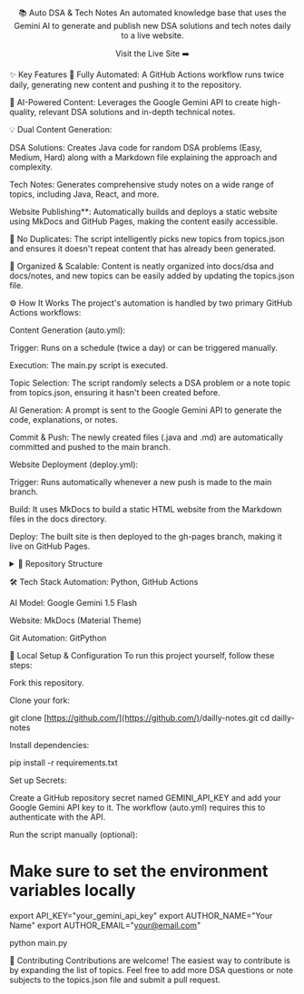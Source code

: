 <div align="center">

📚 Auto DSA & Tech Notes
An automated knowledge base that uses the Gemini AI to generate and publish new DSA solutions and tech notes daily to a live website.

Visit the Live Site ➡️

</div>

✨ Key Features
🤖 Fully Automated: A GitHub Actions workflow runs twice daily, generating new content and pushing it to the repository.

🧠 AI-Powered Content: Leverages the Google Gemini API to create high-quality, relevant DSA solutions and in-depth technical notes.

💡 Dual Content Generation:

DSA Solutions: Creates Java code for random DSA problems (Easy, Medium, Hard) along with a Markdown file explaining the approach and complexity.

Tech Notes: Generates comprehensive study notes on a wide range of topics, including Java, React, and more.

Website Publishing**: Automatically builds and deploys a static website using MkDocs and GitHub Pages, making the content easily accessible.

🔄 No Duplicates: The script intelligently picks new topics from topics.json and ensures it doesn't repeat content that has already been generated.

📂 Organized & Scalable: Content is neatly organized into docs/dsa and docs/notes, and new topics can be easily added by updating the topics.json file.

⚙️ How It Works
The project's automation is handled by two primary GitHub Actions workflows:

Content Generation (auto.yml):

Trigger: Runs on a schedule (twice a day) or can be triggered manually.

Execution: The main.py script is executed.

Topic Selection: The script randomly selects a DSA problem or a note topic from topics.json, ensuring it hasn't been created before.

AI Generation: A prompt is sent to the Google Gemini API to generate the code, explanations, or notes.

Commit & Push: The newly created files (.java and .md) are automatically committed and pushed to the main branch.

Website Deployment (deploy.yml):

Trigger: Runs automatically whenever a new push is made to the main branch.

Build: It uses MkDocs to build a static HTML website from the Markdown files in the docs directory.

Deploy: The built site is then deployed to the gh-pages branch, making it live on GitHub Pages.

<details>
<summary>📂 Repository Structure</summary>

.
├── .github/workflows/
│   ├── auto.yml          # 🤖 GitHub Actions workflow for content generation
│   └── deploy.yml        # 🚀 GitHub Actions workflow for site deployment
├── docs/                 # 📖 Contains all content for the MkDocs site
│   ├── dsa/              # 💻 DSA solutions (categorized by difficulty)
│   ├── notes/            # 📝 Tech notes (categorized by topic)
│   └── index.md          # 🏠 Home page for the site
├── main.py               # 🐍 The core Python script for AI content generation
├── mkdocs.yml            # 🔧 Configuration file for the MkDocs site
├── topics.json           # 📋 A comprehensive list of DSA & note topics
└── requirements.txt      # 📦 Python dependencies for the project

</details>

🛠️ Tech Stack
Automation: Python, GitHub Actions

AI Model: Google Gemini 1.5 Flash

Website: MkDocs (Material Theme)

Git Automation: GitPython

🚀 Local Setup & Configuration
To run this project yourself, follow these steps:

Fork this repository.

Clone your fork:

git clone [https://github.com/](https://github.com/)<your-username>/dailly-notes.git
cd dailly-notes

Install dependencies:

pip install -r requirements.txt

Set up Secrets:

Create a GitHub repository secret named GEMINI_API_KEY and add your Google Gemini API key to it. The workflow (auto.yml) requires this to authenticate with the API.

Run the script manually (optional):

# Make sure to set the environment variables locally
export API_KEY="your_gemini_api_key"
export AUTHOR_NAME="Your Name"
export AUTHOR_EMAIL="your@email.com"

python main.py

🤝 Contributing
Contributions are welcome! The easiest way to contribute is by expanding the list of topics. Feel free to add more DSA questions or note subjects to the topics.json file and submit a pull request.